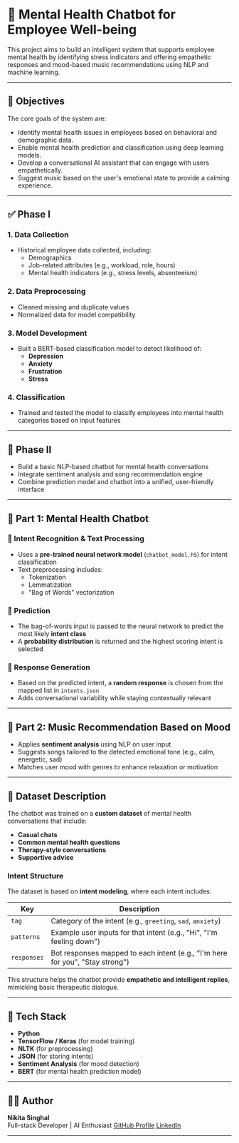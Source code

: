 # 🧠 Mental Health Chatbot for Employee Well-being

This project aims to build an intelligent system that supports employee mental health by identifying stress indicators and offering empathetic responses and mood-based music recommendations using NLP and machine learning.

---

## 🎯 Objectives

The core goals of the system are:

- Identify mental health issues in employees based on behavioral and demographic data.
- Enable mental health prediction and classification using deep learning models.
- Develop a conversational AI assistant that can engage with users empathetically.
- Suggest music based on the user's emotional state to provide a calming experience.

---

## ✅ Phase I 

### 1. **Data Collection**
- Historical employee data collected, including:
    - Demographics
    - Job-related attributes (e.g., workload, role, hours)
    - Mental health indicators (e.g., stress levels, absenteeism)

### 2. **Data Preprocessing**
- Cleaned missing and duplicate values
- Normalized data for model compatibility

### 3. **Model Development**
- Built a BERT-based classification model to detect likelihood of:
    - **Depression**
    - **Anxiety**
    - **Frustration**
    - **Stress**

### 4. **Classification**
- Trained and tested the model to classify employees into mental health categories based on input features

---

## 🚧 Phase II 

- Build a basic NLP-based chatbot for mental health conversations
- Integrate sentiment analysis and song recommendation engine
- Combine prediction model and chatbot into a unified, user-friendly interface

---

## 🤖 Part 1: Mental Health Chatbot

### 🔹 Intent Recognition & Text Processing

- Uses a **pre-trained neural network model** (`chatbot_model.h5`) for intent classification
- Text preprocessing includes:
    - Tokenization
    - Lemmatization
    - "Bag of Words" vectorization

### 🔹 Prediction

- The bag-of-words input is passed to the neural network to predict the most likely **intent class**
- A **probability distribution** is returned and the highest scoring intent is selected

### 🔹 Response Generation

- Based on the predicted intent, a **random response** is chosen from the mapped list in `intents.json`
- Adds conversational variability while staying contextually relevant

---

## 🎵 Part 2: Music Recommendation Based on Mood

- Applies **sentiment analysis** using NLP on user input
- Suggests songs tailored to the detected emotional tone (e.g., calm, energetic, sad)
- Matches user mood with genres to enhance relaxation or motivation

---

## 📁 Dataset Description

The chatbot was trained on a **custom dataset** of mental health conversations that include:

- **Casual chats**
- **Common mental health questions**
- **Therapy-style conversations**
- **Supportive advice**

### Intent Structure

The dataset is based on **intent modeling**, where each intent includes:

| Key         | Description                                                                 |
|-------------|-----------------------------------------------------------------------------|
| `tag`       | Category of the intent (e.g., `greeting`, `sad`, `anxiety`)               |
| `patterns`  | Example user inputs for that intent (e.g., "Hi", "I'm feeling down")       |
| `responses` | Bot responses mapped to each intent (e.g., "I'm here for you", "Stay strong") |

This structure helps the chatbot provide **empathetic and intelligent replies**, mimicking basic therapeutic dialogue.

---

## 🔧 Tech Stack

- **Python**
- **TensorFlow / Keras** (for model training)
- **NLTK** (for preprocessing)
- **JSON** (for storing intents)
- **Sentiment Analysis** (for mood detection)
- **BERT** (for mental health prediction model)

---

## 🙋‍♀️ Author

**Nikita Singhal**  
Full-stack Developer | AI Enthusiast 
[GitHub Profile](https://github.com/nikita78699)
[Linkedln](https://www.linkedin.com/in/nikita-singhal-77b6801b5)

---

